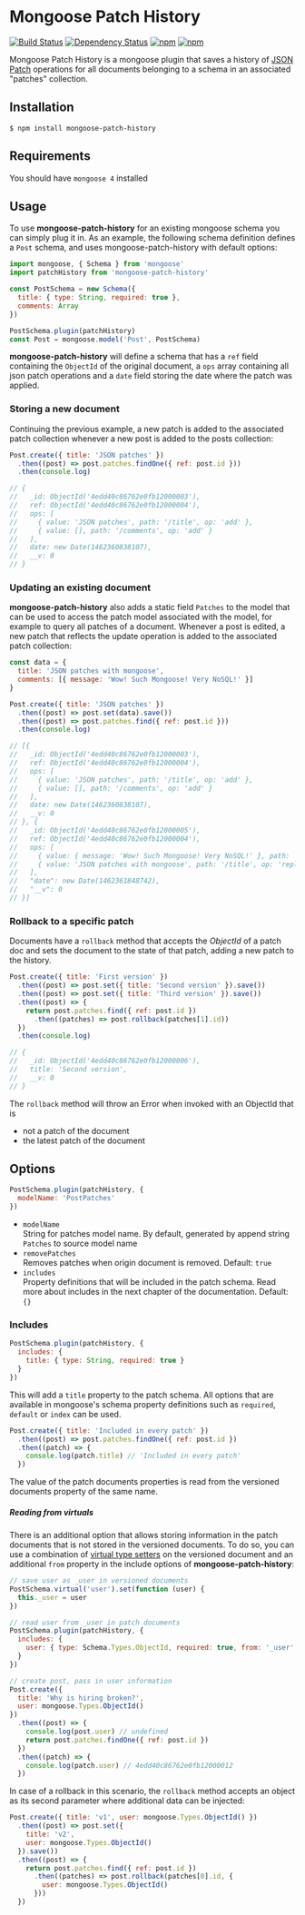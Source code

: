 # Mongoose Patch History

[![Build Status](https://travis-ci.org/pashist/mongoose-patch-history-plugin.svg?branch=master)](https://travis-ci.org/pashist/mongoose-patch-history-plugin) [![Dependency Status](https://david-dm.org/pashist/mongoose-patch-history-plugin.svg)](https://david-dm.org/pashist/mongoose-patch-history-plugin) [![npm](https://img.shields.io/npm/v/mongoose-patch-history-plugin.svg?maxAge=2592000)](https://www.npmjs.com/package/mongoose-patch-history-plugin) [![npm](https://img.shields.io/npm/dt/mongoose-patch-history-plugin.svg?maxAge=2592000)](https://www.npmjs.com/package/mongoose-patch-history-plugin)

Mongoose Patch History is a mongoose plugin that saves a history of [JSON Patch](http://jsonpatch.com/) operations for all documents belonging to a schema in an associated "patches" collection.

## Installation

    $ npm install mongoose-patch-history

## Requirements

You should have `mongoose 4` installed
    
## Usage
To use __mongoose-patch-history__ for an existing mongoose schema you can simply plug it in. As an example, the following schema definition defines a `Post` schema, and uses mongoose-patch-history with default options:

```javascript
import mongoose, { Schema } from 'mongoose'
import patchHistory from 'mongoose-patch-history'

const PostSchema = new Schema({
  title: { type: String, required: true },
  comments: Array
})

PostSchema.plugin(patchHistory)
const Post = mongoose.model('Post', PostSchema)
```

__mongoose-patch-history__ will define a schema that has a `ref` field containing the `ObjectId` of the original document, a `ops` array containing all json patch operations and a `date` field storing the date where the patch was applied.

### Storing a new document

Continuing the previous example, a new patch is added to the associated patch collection whenever a new post is added to the posts collection:

```javascript
Post.create({ title: 'JSON patches' })
  .then((post) => post.patches.findOne({ ref: post.id }))
  .then(console.log)

// {
//   _id: ObjectId('4edd40c86762e0fb12000003'),
//   ref: ObjectId('4edd40c86762e0fb12000004'),
//   ops: [
//     { value: 'JSON patches', path: '/title', op: 'add' },
//     { value: [], path: '/comments', op: 'add' }
//   ],
//   date: new Date(1462360838107),
//   __v: 0
// }
```

### Updating an existing document

__mongoose-patch-history__ also adds a static field `Patches` to the model that can be used to access the patch model associated with the model, for example to query all patches of a document. Whenever a post is edited, a new patch that reflects the update operation is added to the associated patch collection:

```javascript
const data = {
  title: 'JSON patches with mongoose',
  comments: [{ message: 'Wow! Such Mongoose! Very NoSQL!' }]
}

Post.create({ title: 'JSON patches' })
  .then((post) => post.set(data).save())
  .then((post) => post.patches.find({ ref: post.id }))
  .then(console.log)

// [{
//   _id: ObjectId('4edd40c86762e0fb12000003'),
//   ref: ObjectId('4edd40c86762e0fb12000004'),
//   ops: [
//     { value: 'JSON patches', path: '/title', op: 'add' },
//     { value: [], path: '/comments', op: 'add' }
//   ],
//   date: new Date(1462360838107),
//   __v: 0
// }, {
//   _id: ObjectId('4edd40c86762e0fb12000005'),
//   ref: ObjectId('4edd40c86762e0fb12000004'),
//   ops: [
//     { value: { message: 'Wow! Such Mongoose! Very NoSQL!' }, path: '/comments/0', op: 'add' },
//     { value: 'JSON patches with mongoose', path: '/title', op: 'replace' }
//   ],
//   "date": new Date(1462361848742),
//   "__v": 0
// }]
```

### Rollback to a specific patch

Documents have a `rollback` method that accepts the *ObjectId* of a patch doc and sets the document to the state of that patch, adding a new patch to the history.

```javascript
Post.create({ title: 'First version' })
  .then((post) => post.set({ title: 'Second version' }).save())
  .then((post) => post.set({ title: 'Third version' }).save())
  .then((post) => {
    return post.patches.find({ ref: post.id })
      .then((patches) => post.rollback(patches[1].id))
  })
  .then(console.log)

// {
//   _id: ObjectId('4edd40c86762e0fb12000006'),
//   title: 'Second version',
//   __v: 0
// }
```

The `rollback` method will throw an Error when invoked with an ObjectId that is
- not a patch of the document
- the latest patch of the document

## Options
```javascript
PostSchema.plugin(patchHistory, {
  modelName: 'PostPatches'
})
```

* `modelName` <br/>
String for patches model name. By default, generated by append string `Patches` to source model name 
* `removePatches` <br/>
Removes patches when origin document is removed. Default: `true`
* `includes` <br/>
Property definitions that will be included in the patch schema. Read more about includes in the next chapter of the documentation. Default: `{}`

### Includes
```javascript
PostSchema.plugin(patchHistory, {
  includes: {
    title: { type: String, required: true }
  }
})
```
This will add a `title` property to the patch schema. All options that are available in mongoose's schema property definitions such as `required`, `default` or `index` can be used.

```javascript
Post.create({ title: 'Included in every patch' })
  .then((post) => post.patches.findOne({ ref: post.id })
  .then((patch) => {
    console.log(patch.title) // 'Included in every patch'
  })
```

The value of the patch documents properties is read from the versioned documents property of the same name.

##### Reading from virtuals
There is an additional option that allows storing information in the patch documents that is not stored in the versioned documents. To do so, you can use a combination of [virtual type setters](http://mongoosejs.com/docs/guide.html#virtuals) on the versioned document and an additional `from` property in the include options of __mongoose-patch-history__:

```javascript
// save user as _user in versioned documents
PostSchema.virtual('user').set(function (user) {
  this._user = user
})

// read user from _user in patch documents
PostSchema.plugin(patchHistory, {
  includes: {
    user: { type: Schema.Types.ObjectId, required: true, from: '_user' }
  }
})

// create post, pass in user information
Post.create({
  title: 'Why is hiring broken?',
  user: mongoose.Types.ObjectId()
})
  .then((post) => {
    console.log(post.user) // undefined
    return post.patches.findOne({ ref: post.id })
  })
  .then((patch) => {
    console.log(patch.user) // 4edd40c86762e0fb12000012
  })
```

In case of a rollback in this scenario, the `rollback` method accepts an object as its second parameter where additional data can be injected:

```javascript
Post.create({ title: 'v1', user: mongoose.Types.ObjectId() })
  .then((post) => post.set({
    title: 'v2',
    user: mongoose.Types.ObjectId()
  }).save())
  .then((post) => {
    return post.patches.find({ ref: post.id })
      .then((patches) => post.rollback(patches[0].id, {
        user: mongoose.Types.ObjectId()
      }))
  })
```
